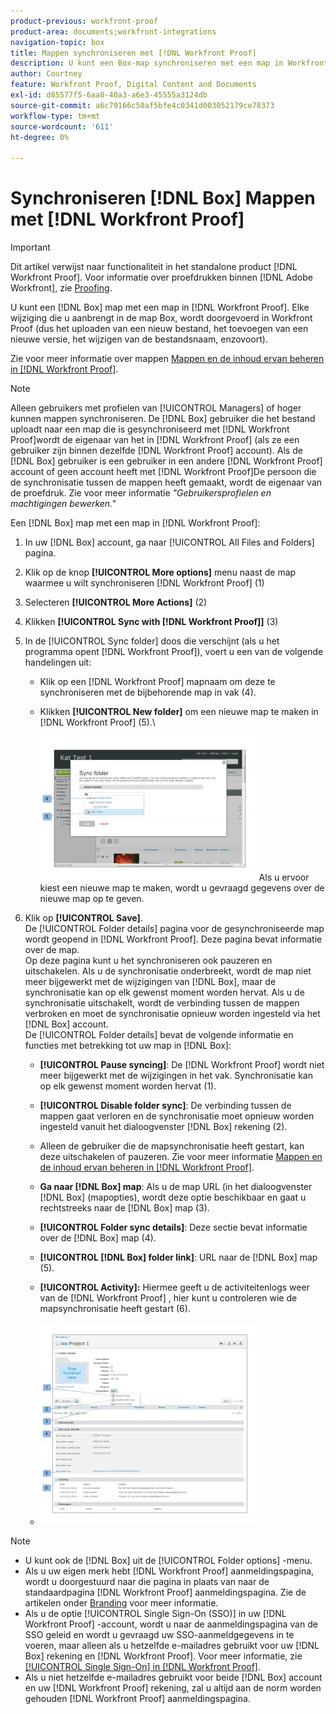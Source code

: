 ```yaml
---
product-previous: workfront-proof
product-area: documents;workfront-integrations
navigation-topic: box
title: Mappen synchroniseren met [!DNL Workfront Proof]
description: U kunt een Box-map synchroniseren met een map in Workfront Proof. Elke wijziging die u aanbrengt in de map Box, wordt doorgevoerd in Workfront Proof (dus het uploaden van een nieuw bestand, het toevoegen van een nieuwe versie, het wijzigen van de bestandsnaam, enzovoort).
author: Courtney
feature: Workfront Proof, Digital Content and Documents
exl-id: d85577f5-6aa0-40a3-a6e3-45555a3124db
source-git-commit: a6c79166c50af5bfe4c0341d003052179ce78373
workflow-type: tm+mt
source-wordcount: '611'
ht-degree: 0%

---
```


# Synchroniseren [!DNL Box] Mappen met [!DNL Workfront Proof]

>[!IMPORTANT]
>
>Dit artikel verwijst naar functionaliteit in het standalone product [!DNL Workfront Proof]. Voor informatie over proefdrukken binnen [!DNL Adobe Workfront], zie [Proofing](../../../review-and-approve-work/proofing/proofing.md).

U kunt een [!DNL Box] map met een map in [!DNL Workfront Proof]. Elke wijziging die u aanbrengt in de map Box, wordt doorgevoerd in Workfront Proof (dus het uploaden van een nieuw bestand, het toevoegen van een nieuwe versie, het wijzigen van de bestandsnaam, enzovoort).

Zie voor meer informatie over mappen [Mappen en de inhoud ervan beheren in [!DNL Workfront Proof]](../../../workfront-proof/wp-work-proofsfiles/organize-your-work/manage-folders-and-contents.md).

>[!NOTE]
>
>Alleen gebruikers met profielen van [!UICONTROL Managers] of hoger kunnen mappen synchroniseren. De [!DNL Box] gebruiker die het bestand uploadt naar een map die is gesynchroniseerd met [!DNL Workfront Proof]wordt de eigenaar van het in [!DNL Workfront Proof] (als ze een gebruiker zijn binnen dezelfde [!DNL Workfront Proof] account). Als de [!DNL Box] gebruiker is een gebruiker in een andere [!DNL Workfront Proof] account of geen account heeft met [!DNL Workfront Proof]De persoon die de synchronisatie tussen de mappen heeft gemaakt, wordt de eigenaar van de proefdruk. Zie voor meer informatie *&quot;Gebruikersprofielen en machtigingen bewerken.&quot;*

Een [!DNL Box] map met een map in [!DNL Workfront Proof]:

1. In uw [!DNL Box] account, ga naar [!UICONTROL All Files and Folders] pagina.
1. Klik op de knop **[!UICONTROL More options]** menu naast de map waarmee u wilt synchroniseren [!DNL Workfront Proof] (1)
1. Selecteren **[!UICONTROL More Actions]** (2)
1. Klikken **[!UICONTROL Sync with [!DNL Workfront Proof]]** (3)
1. In de [!UICONTROL Sync folder] doos die verschijnt (als u het programma opent [!DNL Workfront Proof]), voert u een van de volgende handelingen uit:

   * Klik op een [!DNL Workfront Proof] mapnaam om deze te synchroniseren met de bijbehorende map in vak (4).
   * Klikken **[!UICONTROL New folder]** om een nieuwe map te maken in [!DNL Workfront Proof] (5).\

      ![map_sync_2.jpg](assets/folder-sync-2-350x231.jpg)Als u ervoor kiest een nieuwe map te maken, wordt u gevraagd gegevens over de nieuwe map op te geven.

1. Klik op **[!UICONTROL Save]**.\
   De [!UICONTROL Folder details] pagina voor de gesynchroniseerde map wordt geopend in [!DNL Workfront Proof]. Deze pagina bevat informatie over de map.\
   Op deze pagina kunt u het synchroniseren ook pauzeren en uitschakelen. Als u de synchronisatie onderbreekt, wordt de map niet meer bijgewerkt met de wijzigingen van [!DNL Box], maar de synchronisatie kan op elk gewenst moment worden hervat. Als u de synchronisatie uitschakelt, wordt de verbinding tussen de mappen verbroken en moet de synchronisatie opnieuw worden ingesteld via het [!DNL Box] account.\
   De [!UICONTROL Folder details] bevat de volgende informatie en functies met betrekking tot uw map in [!DNL Box]:

   * **[!UICONTROL Pause syncing]**: De [!DNL Workfront Proof] wordt niet meer bijgewerkt met de wijzigingen in het vak. Synchronisatie kan op elk gewenst moment worden hervat (1).
   * **[!UICONTROL Disable folder sync]**: De verbinding tussen de mappen gaat verloren en de synchronisatie moet opnieuw worden ingesteld vanuit het dialoogvenster [!DNL Box] rekening (2).

   * Alleen de gebruiker die de mapsynchronisatie heeft gestart, kan deze uitschakelen of pauzeren. Zie voor meer informatie  [Mappen en de inhoud ervan beheren in [!DNL Workfront Proof]](../../../workfront-proof/wp-work-proofsfiles/organize-your-work/manage-folders-and-contents.md).
   * **Ga naar [!DNL Box] map**: Als u de map URL (in het dialoogvenster [!DNL Box] (mapopties), wordt deze optie beschikbaar en gaat u rechtstreeks naar de [!DNL Box] map (3).
   * **[!UICONTROL Folder sync details]**: Deze sectie bevat informatie over de [!DNL Box] map (4).
   * **[!UICONTROL [!DNL Box] folder link]**: URL naar de [!DNL Box] map (5).
   * **[!UICONTROL Activity]:** Hiermee geeft u de activiteitenlogs weer van de [!DNL Workfront Proof] , hier kunt u controleren wie de mapsynchronisatie heeft gestart (6).
   * ![folder_details__1_.jpg](assets/folder-details--1--350x324.jpg)

>[!NOTE]
>
>* U kunt ook de [!DNL Box] uit de [!UICONTROL Folder options] -menu.
>* Als u uw eigen merk hebt [!DNL Workfront Proof] aanmeldingspagina, wordt u doorgestuurd naar die pagina in plaats van naar de standaardpagina [!DNL Workfront Proof] aanmeldingspagina. Zie de artikelen onder [Branding](https://support.workfront.com/hc/en-us/sections/115000921208-Branding) voor meer informatie.
>* Als u de optie [!UICONTROL Single Sign-On (SSO)] in uw [!DNL Workfront Proof] -account, wordt u naar de aanmeldingspagina van de SSO geleid en wordt u gevraagd uw SSO-aanmeldgegevens in te voeren, maar alleen als u hetzelfde e-mailadres gebruikt voor uw [!DNL Box] rekening en [!DNL Workfront Proof]. Voor meer informatie, zie [[!UICONTROL Single Sign-On] in [!DNL Workfront Proof]](../../../workfront-proof/wp-acct-admin/managing-security/single-sign-on-overview.md).
>* Als u niet hetzelfde e-mailadres gebruikt voor beide [!DNL Box] account en uw [!DNL Workfront Proof] rekening, zal u altijd aan de norm worden gehouden [!DNL Workfront Proof] aanmeldingspagina.
>



